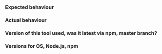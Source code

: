 ### Expected behaviour

### Actual behaviour

### Version of this tool used, was it latest via npm, master branch?

### Versions for OS, Node.js, npm
